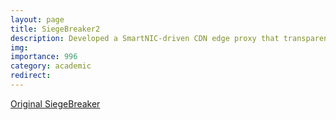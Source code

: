```yaml
---
layout: page
title: SiegeBreaker2
description: Developed a SmartNIC-driven CDN edge proxy that transparently reroutes TLS 1.3 via Docker-hosted Stunnel, preserving encryption to bypass censorship (under review)
img: 
importance: 996
category: academic
redirect: 
---
```


[Original SiegeBreaker](https://petsymposium.org/2020/files/papers/issue3/popets-2020-0051.pdf)